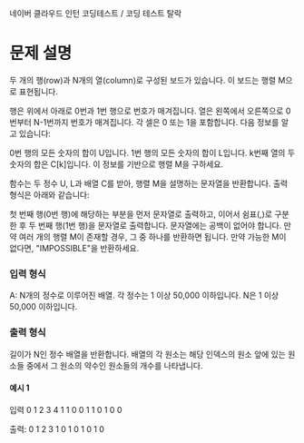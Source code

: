 네이버 클라우드 인턴 코딩테스트 / 코딩 테스트 탈락

# 문제 설명

두 개의 행(row)과 N개의 열(column)로 구성된 보드가 있습니다. 이 보드는 행렬 M으로 표현됩니다.

행은 위에서 아래로 0번과 1번 행으로 번호가 매겨집니다.
열은 왼쪽에서 오른쪽으로 0번부터 N-1번까지 번호가 매겨집니다.
각 셀은 0 또는 1을 포함합니다.
다음 정보를 알고 있습니다:

0번 행의 모든 숫자의 합이 U입니다.
1번 행의 모든 숫자의 합이 L입니다.
k번째 열의 두 숫자의 합은 C[k]입니다.
이 정보를 기반으로 행렬 M을 구하세요.

함수는 두 정수 U, L과 배열 C를 받아, 행렬 M을 설명하는 문자열을 반환합니다. 출력 형식은 아래와 같습니다:

첫 번째 행(0번 행)에 해당하는 부분을 먼저 문자열로 출력하고, 이어서 쉼표(,)로 구분한 후 두 번째 행(1번 행)을 문자열로 출력합니다.
문자열에는 공백이 없어야 합니다.
만약 여러 개의 행렬 M이 존재할 경우, 그 중 하나를 반환하면 됩니다. 만약 가능한 M이 없다면, "IMPOSSIBLE"을 반환하세요.

### 입력 형식

A: N개의 정수로 이루어진 배열. 각 정수는 1 이상 50,000 이하입니다.
N은 1 이상 50,000 이하입니다.

### 출력 형식

길이가 N인 정수 배열을 반환합니다. 배열의 각 원소는 해당 인덱스의 원소 앞에 있는 원소들 중에서 그 원소의 약수인 원소들의 개수를 나타냅니다.

#### 예시 1

입력
0 1 2 3 4
1 1 0 0 1
1 0 1 0 0

출력:
0 1 2 3
1 0 1 0
1 0 1 0
